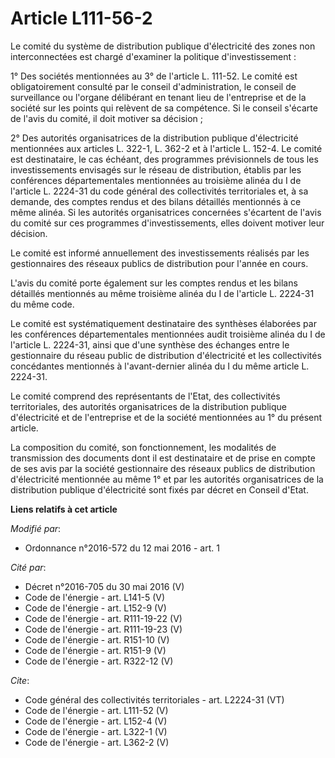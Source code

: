# Article L111-56-2

Le comité du système de distribution publique d'électricité des zones non interconnectées est chargé d'examiner la politique
d'investissement : 

1° Des sociétés mentionnées au 3° de l'article L. 111-52. Le comité est obligatoirement consulté par le conseil
d'administration, le conseil de surveillance ou l'organe délibérant en tenant lieu de l'entreprise et de la société sur les
points qui relèvent de sa compétence. Si le conseil s'écarte de l'avis du comité, il doit motiver sa décision ; 

2° Des autorités organisatrices de la distribution publique d'électricité mentionnées aux articles L. 322-1, L. 362-2 et à
l'article L. 152-4. Le comité est destinataire, le cas échéant, des programmes prévisionnels de tous les investissements
envisagés sur le réseau de distribution, établis par les conférences départementales mentionnées au troisième alinéa du I de
l'article L. 2224-31 du code général des collectivités territoriales et, à sa demande, des comptes rendus et des bilans
détaillés mentionnés à ce même alinéa. Si les autorités organisatrices concernées s'écartent de l'avis du comité sur ces
programmes d'investissements, elles doivent motiver leur décision. 

Le comité est informé annuellement des investissements réalisés par les gestionnaires des réseaux publics de distribution
pour l'année en cours. 

L'avis du comité porte également sur les comptes rendus et les bilans détaillés mentionnés au même troisième alinéa du I de
l'article L. 2224-31 du même code. 

Le comité est systématiquement destinataire des synthèses élaborées par les conférences départementales mentionnées audit
troisième alinéa du I de l'article L. 2224-31, ainsi que d'une synthèse des échanges entre le gestionnaire du réseau public
de distribution d'électricité et les collectivités concédantes mentionnés à l'avant-dernier alinéa du I du même article L.
2224-31. 

Le comité comprend des représentants de l'Etat, des collectivités territoriales, des autorités organisatrices de la
distribution publique d'électricité et de l'entreprise et de la société mentionnées au 1° du présent article. 

La composition du comité, son fonctionnement, les modalités de transmission des documents dont il est destinataire et de
prise en compte de ses avis par la société gestionnaire des réseaux publics de distribution d'électricité mentionnée au même
1° et par les autorités organisatrices de la distribution publique d'électricité sont fixés par décret en Conseil d'Etat.

**Liens relatifs à cet article**

_Modifié par_:

  - Ordonnance n°2016-572 du 12 mai 2016 - art. 1

_Cité par_:

  - Décret n°2016-705 du 30 mai 2016 (V)
  - Code de l'énergie - art. L141-5 (V)
  - Code de l'énergie - art. L152-9 (V)
  - Code de l'énergie - art. R111-19-22 (V)
  - Code de l'énergie - art. R111-19-23 (V)
  - Code de l'énergie - art. R151-10 (V)
  - Code de l'énergie - art. R151-9 (V)
  - Code de l'énergie - art. R322-12 (V)

_Cite_:

  - Code général des collectivités territoriales - art. L2224-31 (VT)
  - Code de l'énergie - art. L111-52 (V)
  - Code de l'énergie - art. L152-4 (V)
  - Code de l'énergie - art. L322-1 (V)
  - Code de l'énergie - art. L362-2 (V)
